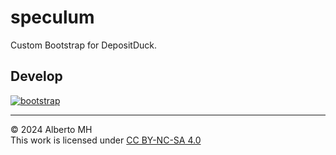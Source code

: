# speculum

Custom Bootstrap for DepositDuck.

## Develop

[![bootstrap](https://img.shields.io/badge/5-7952B3?logo=bootstrap&logoColor=white)](https://github.com/twbs/bootstrap)

---

&copy; 2024 Alberto MH  
This work is licensed under [CC BY-NC-SA 4.0](https://creativecommons.org/licenses/by-nc-sa/4.0/)
